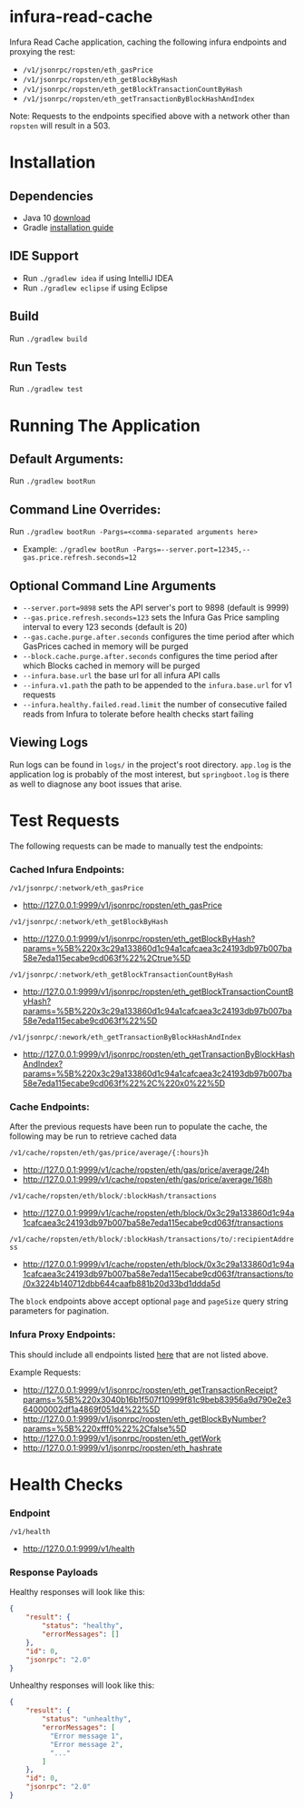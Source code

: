 # infura-read-cache

Infura Read Cache application, caching the following infura endpoints and proxying the rest:
* `/v1/jsonrpc/ropsten/eth_gasPrice`
* `/v1/jsonrpc/ropsten/eth_getBlockByHash`
* `/v1/jsonrpc/ropsten/eth_getBlockTransactionCountByHash`
* `/v1/jsonrpc/ropsten/eth_getTransactionByBlockHashAndIndex`

Note: Requests to the endpoints specified above with a network other than `ropsten` will result in a 503.


# Installation

## Dependencies
* Java 10 [download](https://java.com/en/)
* Gradle [installation guide](https://docs.gradle.org/current/userguide/installation.html)

## IDE Support
* Run `./gradlew idea` if using IntelliJ IDEA
* Run `./gradlew eclipse` if using Eclipse

## Build
Run `./gradlew build` 

## Run Tests
Run `./gradlew test`


# Running The Application
## Default Arguments:
Run `./gradlew bootRun`

## Command Line Overrides:
Run `./gradlew bootRun -Pargs=<comma-separated arguments here>`
* Example: `./gradlew bootRun -Pargs=--server.port=12345,--gas.price.refresh.seconds=12`

## Optional Command Line Arguments
* `--server.port=9898` sets the API server's port to 9898 (default is 9999)
* `--gas.price.refresh.seconds=123` sets the Infura Gas Price sampling interval to every 123 seconds (default is 20)
* `--gas.cache.purge.after.seconds` configures the time period after which GasPrices cached in memory will be purged
* `--block.cache.purge.after.seconds` configures the time period after which Blocks cached in memory will be purged
* `--infura.base.url` the base url for all infura API calls
* `--infura.v1.path` the path to be appended to the `infura.base.url` for v1 requests
* `--infura.healthy.failed.read.limit` the number of consecutive failed reads from Infura to tolerate before health checks start failing

## Viewing Logs
Run logs can be found in `logs/` in the project's root directory. `app.log` is the application log is probably of the most interest, but `springboot.log` is there as well to diagnose any boot issues that arise. 


# Test Requests
The following requests can be made to manually test the endpoints:

### Cached Infura Endpoints:
`/v1/jsonrpc/:network/eth_gasPrice` 
* http://127.0.0.1:9999/v1/jsonrpc/ropsten/eth_gasPrice

`/v1/jsonrpc/:network/eth_getBlockByHash` 
* http://127.0.0.1:9999/v1/jsonrpc/ropsten/eth_getBlockByHash?params=%5B%220x3c29a133860d1c94a1cafcaea3c24193db97b007ba58e7eda115ecabe9cd063f%22%2Ctrue%5D

`/v1/jsonrpc/:network/eth_getBlockTransactionCountByHash` 
* http://127.0.0.1:9999/v1/jsonrpc/ropsten/eth_getBlockTransactionCountByHash?params=%5B%220x3c29a133860d1c94a1cafcaea3c24193db97b007ba58e7eda115ecabe9cd063f%22%5D

`/v1/jsonrpc/:nework/eth_getTransactionByBlockHashAndIndex` 
* http://127.0.0.1:9999/v1/jsonrpc/ropsten/eth_getTransactionByBlockHashAndIndex?params=%5B%220x3c29a133860d1c94a1cafcaea3c24193db97b007ba58e7eda115ecabe9cd063f%22%2C%220x0%22%5D

### Cache Endpoints:
After the previous requests have been run to populate the cache, the following may be run to retrieve cached data

`/v1/cache/ropsten/eth/gas/price/average/{:hours}h`
* http://127.0.0.1:9999/v1/cache/ropsten/eth/gas/price/average/24h
* http://127.0.0.1:9999/v1/cache/ropsten/eth/gas/price/average/168h

`/v1/cache/ropsten/eth/block/:blockHash/transactions`
* http://127.0.0.1:9999/v1/cache/ropsten/eth/block/0x3c29a133860d1c94a1cafcaea3c24193db97b007ba58e7eda115ecabe9cd063f/transactions

`/v1/cache/ropsten/eth/block/:blockHash/transactions/to/:recipientAddress`
* http://127.0.0.1:9999/v1/cache/ropsten/eth/block/0x3c29a133860d1c94a1cafcaea3c24193db97b007ba58e7eda115ecabe9cd063f/transactions/to/0x3224b140712dbb644caafb881b20d33bd1ddda5d

The `block` endpoints above accept optional `page` and `pageSize` query string parameters for pagination.

### Infura Proxy Endpoints:
This should include all endpoints listed [here](https://infura.io/docs/api/get/eth_accounts) that are not listed above.

Example Requests:
* http://127.0.0.1:9999/v1/jsonrpc/ropsten/eth_getTransactionReceipt?params=%5B%220x3040b16b1f507f10999f81c9beb83956a9d790e2e364000002df1a4869f051d4%22%5D
* http://127.0.0.1:9999/v1/jsonrpc/ropsten/eth_getBlockByNumber?params=%5B%220xfff0%22%2Cfalse%5D
* http://127.0.0.1:9999/v1/jsonrpc/ropsten/eth_getWork
* http://127.0.0.1:9999/v1/jsonrpc/ropsten/eth_hashrate


# Health Checks

### Endpoint
`/v1/health`
* http://127.0.0.1:9999/v1/health

### Response Payloads
Healthy responses will look like this:
```json
{
    "result": {
        "status": "healthy",
        "errorMessages": []
    },
    "id": 0,
    "jsonrpc": "2.0"
}
```

Unhealthy responses will look like this:
```json
{
    "result": {
        "status": "unhealthy",
        "errorMessages": [
          "Error message 1",
          "Error message 2",
          "..."
        ]
    },
    "id": 0,
    "jsonrpc": "2.0"
}
```